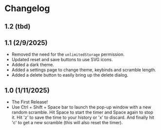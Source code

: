 # Changelog

## 1.2 (tbd)

## 1.1 (2/9/2025)

- Removed the need for the `unlimitedStorage` permission.
- Updated reset and save buttons to use SVG icons.
- Added a dark theme.
- Added a settings page to change theme, keybinds and scramble length.
- Added a delete button to easily bring up the delete dialog.

## 1.0 (1/11/2025)

- The First Release!
- Use Ctrl + Shift + Space bar to launch the pop-up window with a new random scramble. Hit Space to start
the timer and Space again to stop it. Hit 'z' to save the time to your history or 'x' to discard. And 
finally hit 'c' to get a new scramble (this will also reset the timer). 